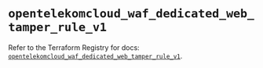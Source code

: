 # `opentelekomcloud_waf_dedicated_web_tamper_rule_v1`

Refer to the Terraform Registry for docs: [`opentelekomcloud_waf_dedicated_web_tamper_rule_v1`](https://registry.terraform.io/providers/opentelekomcloud/opentelekomcloud/1.36.16/docs/resources/waf_dedicated_web_tamper_rule_v1).
